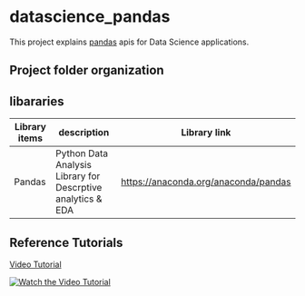 # datascience_pandas
This project explains [pandas](https://anaconda.org/anaconda/pandas) apis for Data Science applications. 

## Project folder organization


## libararies

| Library items      | description    | Library link   |
|------------|-------------|-------------|
| Pandas | Python Data Analysis Library for Descrptive analytics & EDA | https://anaconda.org/anaconda/pandas | 


## Reference Tutorials
[Video Tutorial](https://www.youtube.com/watch?v=ikOEn8jY2Is)


[![Watch the Video Tutorial](http://adilmoujahid.com/images/data-viz-talkingdata.gif)](https://www.youtube.com/watch?v=ikOEn8jY2Is)

